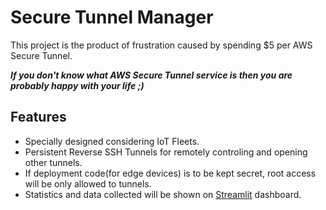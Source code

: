 # Secure Tunnel Manager

This project is the product of frustration caused by spending $5 per AWS Secure Tunnel.

**_If you don't know what AWS Secure Tunnel service is then you are probably happy with your life ;)_**

## Features

* Specially designed considering IoT Fleets.
* Persistent Reverse SSH Tunnels for remotely controling and opening other tunnels.
* If deployment code(for edge devices) is to be kept secret, root access will be only allowed to tunnels.
* Statistics and data collected will be shown on [Streamlit](https://streamlit.io/) dashboard.
